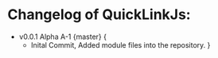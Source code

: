 # Changelog of QuickLinkJs:

- v0.0.1 Alpha A-1 {master} {
    - Inital Commit, Added module files into the repository.
}